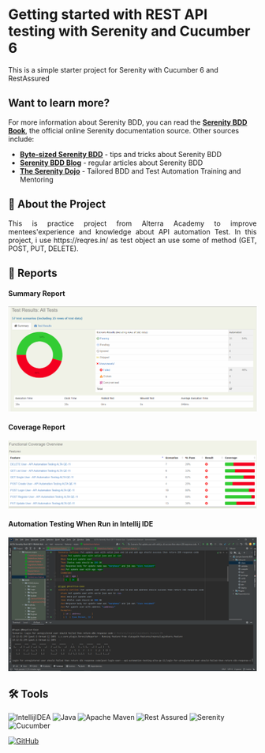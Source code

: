 # Getting started with REST API testing with Serenity and Cucumber 6

This is a simple starter project for Serenity with Cucumber 6 and RestAssured

## Want to learn more?
For more information about Serenity BDD, you can read the [**Serenity BDD Book**](https://serenity-bdd.github.io/theserenitybook/latest/index.html), the official online Serenity documentation source. Other sources include:
* **[Byte-sized Serenity BDD](https://www.youtube.com/channel/UCav6-dPEUiLbnu-rgpy7_bw/featured)** - tips and tricks about Serenity BDD
* [**Serenity BDD Blog**](https://johnfergusonsmart.com/category/serenity-bdd/) - regular articles about Serenity BDD
* [**The Serenity Dojo**](https://www.serenity-dojo.com) - Tailored BDD and Test Automation Training and Mentoring

## 📑 About the Project

<p align="justify">This is practice project from Alterra Academy to improve mentees'experience and knowledge about API automation Test. In this project, i use https://reqres.in/ as test object an use some of method (GET, POST, PUT, DELETE).</p>


## 📝 Reports

#### Summary Report
![report-api-summary](https://github.com/WahidAzis/ALTA-Serenity-Rest-QE11-Wahid-Azis/blob/master/Result-1.PNG)

#### Coverage Report
![report-api-cpverage](https://github.com/WahidAzis/ALTA-Serenity-Rest-QE11-Wahid-Azis/blob/master/Result-2.PNG)

#### Automation Testing When Run in Intellij IDE
![report-api-runningtest](https://github.com/WahidAzis/ALTA-Serenity-Rest-QE11-Wahid-Azis/blob/master/Result-3.PNG)

## 🛠 Tools

![IntellijIDEA](https://img.shields.io/badge/IntelliJIDEA-000000.svg?style=for-the-badge&logo=intellij-idea&logoColor=white)
![Java](https://img.shields.io/badge/java-%23ED8B00.svg?style=for-the-badge&logo=java&logoColor=white)
![Apache Maven](https://img.shields.io/badge/Apache%20Maven-C71A36?style=for-the-badge&logo=Apache%20Maven&logoColor=white)
![Rest Assured](https://img.shields.io/badge/-rest%20assured-000000?style=for-the-badge&logo=rest-assured&logoColor=black)
![Serenity](https://img.shields.io/badge/-serenity-16a67a?style=for-the-badge&logo=serenity&logoColor=black)
![Cucumber](https://img.shields.io/badge/-cucumber-4bc47b?style=for-the-badge&logo=cucumber&logoColor=black)

[![GitHub](https://img.shields.io/badge/-eltodoan-white?style=for-the-badge&logo=github&logoColor=black)](https://github.com/WahidAzis)
